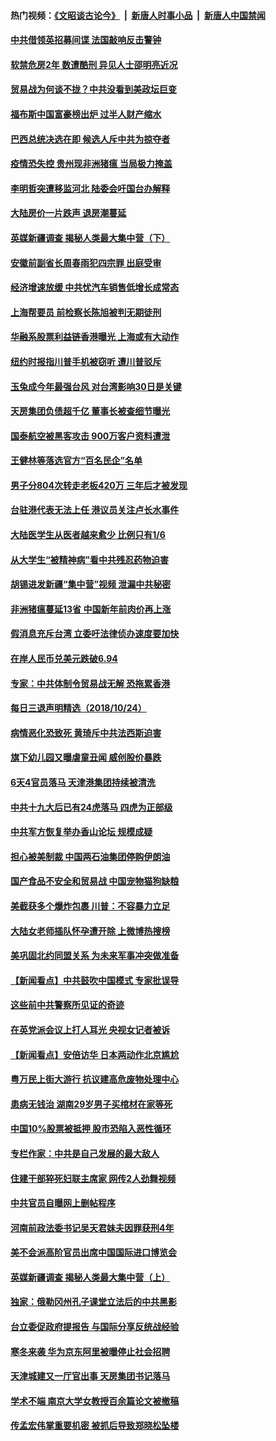 #### 热门视频：[《文昭谈古论今》](https://github.com/gfw-breaker/wenzhao/blob/master/README.md?t=10251833) &nbsp;|&nbsp; [新唐人时事小品](https://github.com/gfw-breaker/ntdtv-comedy/blob/master/README.md?t=10251833) &nbsp;|&nbsp; [新唐人中国禁闻](https://github.com/gfw-breaker/ntdtv-news/blob/master/README.md?t=10251833)

#### [中共借领英招募间谍 法国敲响反击警钟](../pages/nsc413/n10808700.md?t=10251833) 

#### [软禁危房2年 数遭酷刑 异见人士邵明亮近况](../pages/nsc413/n10807641.md?t=10251833) 

#### [贸易战为何谈不拢？中共没看到美政坛巨变](../pages/nsc413/n10808637.md?t=10251833) 

#### [福布斯中国富豪榜出炉 过半人财产缩水](../pages/nsc413/n10808448.md?t=10251833) 

#### [巴西总统决选在即 候选人斥中共为掠夺者](../pages/nsc413/n10808456.md?t=10251833) 

#### [疫情恐失控 贵州现非洲猪瘟 当局极力掩盖](../pages/nsc413/n10807470.md?t=10251833) 

#### [李明哲突遭移监河北 陆委会吁国台办解释](../pages/nsc413/n10808126.md?t=10251833) 

#### [大陆房价一片跌声 退房潮蔓延](../pages/nsc413/n10807748.md?t=10251833) 


#### [英媒新疆调查 揭秘人类最大集中营（下）](../pages/nsc413/n10806098.md?t=10251833) 

#### [安徽前副省长周春雨犯四宗罪 出庭受审](../pages/nsc413/n10808161.md?t=10251833) 

#### [经济增速放缓 中共忧汽车销售低增长成常态](../pages/nsc413/n10807167.md?t=10251833) 

#### [上海帮要员 前检察长陈旭被判无期徒刑](../pages/nsc413/n10807716.md?t=10251833) 

#### [华融系股票利益链香港曝光 上海或有大动作](../pages/nsc413/n10807837.md?t=10251833) 

#### [纽约时报指川普手机被窃听 遭川普驳斥](../pages/nsc413/n10807071.md?t=10251833) 

#### [玉兔成今年最强台风 对台湾影响30日是关键](../pages/nsc413/n10807851.md?t=10251833) 

#### [天房集团负债超千亿 董事长被查细节曝光](../pages/nsc413/n10807652.md?t=10251833) 

#### [国泰航空被黑客攻击 900万客户资料遭泄](../pages/nsc413/n10807680.md?t=10251833) 

#### [王健林等落选官方“百名民企”名单](../pages/nsc413/n10807402.md?t=10251833) 

#### [男子分804次转走老板420万 三年后才被发现](../pages/nsc413/n10807669.md?t=10251833) 

#### [台驻港代表无法上任 港议员关注卢长水事件](../pages/nsc413/n10807628.md?t=10251833) 

#### [大陆医学生从医者越来愈少 比例只有1/6](../pages/nsc413/n10807068.md?t=10251833) 

#### [从大学生“被精神病”看中共残忍药物迫害](../pages/nsc413/n10805383.md?t=10251833) 

#### [胡锡进发新疆“集中营”视频 泄漏中共秘密](../pages/nsc413/n10807165.md?t=10251833) 

#### [非洲猪瘟蔓延13省 中国新年前肉价再上涨](../pages/nsc413/n10806960.md?t=10251833) 

#### [假消息充斥台湾 立委吁法律侦办速度要加快](../pages/nsc413/n10807162.md?t=10251833) 

#### [在岸人民币兑美元跌破6.94](../pages/nsc413/n10806882.md?t=10251833) 

#### [专家：中共体制令贸易战无解 恐拖累香港](../pages/nsc413/n10806907.md?t=10251833) 

#### [每日三退声明精选（2018/10/24）](../pages/nsc413/n10807088.md?t=10251833) 


#### [病情恶化恐致死 黄琦斥中共法西斯迫害](../pages/nsc413/n10806757.md?t=10251833) 

#### [旗下幼儿园又曝虐童丑闻 威创股价暴跌](../pages/nsc413/n10806630.md?t=10251833) 

#### [6天4官员落马 天津港集团持续被清洗](../pages/nsc413/n10806508.md?t=10251833) 

#### [中共十九大后已有24虎落马 四虎为正部级](../pages/nsc413/n10806178.md?t=10251833) 

#### [中共军方恢复举办香山论坛 规模成疑](../pages/nsc413/n10806612.md?t=10251833) 

#### [担心被美制裁 中国两石油集团停购伊朗油](../pages/nsc413/n10806678.md?t=10251833) 

#### [国产食品不安全和贸易战 中国宠物猫狗缺粮](../pages/nsc413/n10806620.md?t=10251833) 

#### [美截获多个爆炸包裹 川普：不容暴力立足](../pages/nsc413/n10806574.md?t=10251833) 

#### [大陆女老师插队怀孕遭开除 上微博热搜榜](../pages/nsc413/n10806600.md?t=10251833) 

#### [美巩固北约同盟关系 为未来军事冲突做准备](../pages/nsc413/n10806340.md?t=10251833) 

#### [【新闻看点】中共鼓吹中国模式 专家批误导](../pages/nsc413/n10806318.md?t=10251833) 

#### [这些前中共警察所见证的奇迹](../pages/nsc413/n10804401.md?t=10251833) 

#### [在英党派会议上打人耳光 央视女记者被诉](../pages/nsc413/n10806421.md?t=10251833) 

#### [【新闻看点】安倍访华 日本两动作北京尴尬](../pages/nsc413/n10806319.md?t=10251833) 

#### [粤万民上街大游行 抗议建高危废物处理中心](../pages/nsc413/n10806485.md?t=10251833) 

#### [患病无钱治 湖南29岁男子买棺材在家等死](../pages/nsc413/n10806284.md?t=10251833) 

#### [中国10%股票被抵押 股市恐陷入恶性循环](../pages/nsc413/n10806266.md?t=10251833) 

#### [专栏作家：中共是自己发展的最大敌人](../pages/nsc413/n10806156.md?t=10251833) 

#### [住建干部猝死妇联主席家 网传2人劲舞视频](../pages/nsc413/n10806292.md?t=10251833) 

#### [中共官员自曝网上删帖程序](../pages/nsc413/n10805927.md?t=10251833) 

#### [河南前政法委书记吴天君妹夫因罪获刑4年](../pages/nsc413/n10805937.md?t=10251833) 

#### [美不会派高阶官员出席中国国际进口博览会](../pages/nsc413/n10805978.md?t=10251833) 

#### [英媒新疆调查 揭秘人类最大集中营（上）](../pages/nsc413/n10806097.md?t=10251833) 

#### [独家：俄勒冈州孔子课堂立法后的中共黑影](../pages/nsc413/n10805932.md?t=10251833) 

#### [台立委促政府提报告 与国际分享反统战经验](../pages/nsc413/n10801236.md?t=10251833) 

#### [寒冬来袭 华为京东阿里被曝停止社会招聘](../pages/nsc413/n10805777.md?t=10251833) 

#### [天津城建又一厅官出事 天房集团书记落马](../pages/nsc413/n10805911.md?t=10251833) 


#### [学术不端 南京大学女教授百余篇论文被撤稿](../pages/nsc413/n10805563.md?t=10251833) 

#### [传孟宏伟掌重要机密 被抓后导致郑晓松坠楼](../pages/nsc413/n10805830.md?t=10251833) 

